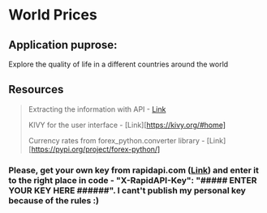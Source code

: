 # World Prices

## **Application puprose:**

Explore the quality of life in a different countries around the world

## **Resources**

> Extracting the information with API - [Link](http://[a.com](https://rapidapi.com/traveltables/api/cost-of-living-and-prices))
>
> KIVY for the user interface - [Link][https://kivy.org/#home]
> 
> Currency rates from forex_python.converter library - [Link][https://pypi.org/project/forex-python/]
>


### Please, get your own key from rapidapi.com ([Link](http://[a.com](https://rapidapi.com/traveltables/api/cost-of-living-and-prices))) and enter it to the right place in code -  "X-RapidAPI-Key": "##### ENTER YOUR KEY HERE ######". I cant't publish my personal key because of the rules :)
